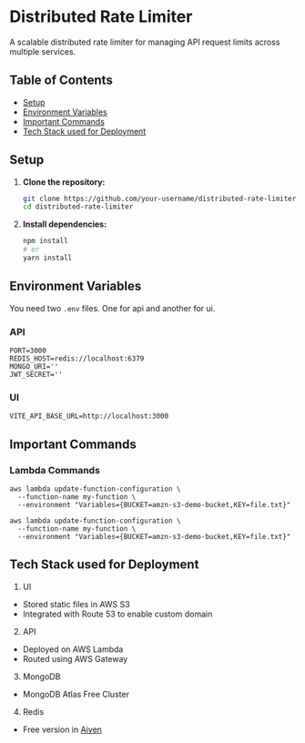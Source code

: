 # Distributed Rate Limiter

A scalable distributed rate limiter for managing API request limits across multiple services.

## Table of Contents

- [Setup](#setup)
- [Environment Variables](#environment-variables)
- [Important Commands](#important-commands)
- [Tech Stack used for Deployment](#tech-stack-used-for-deployment)

## Setup

1. **Clone the repository:**

   ```bash
   git clone https://github.com/your-username/distributed-rate-limiter.git
   cd distributed-rate-limiter
   ```

2. **Install dependencies:**
   ```bash
   npm install
   # or
   yarn install
   ```

## Environment Variables

You need two `.env` files. One for api and another for ui.

### API

```env
PORT=3000
REDIS_HOST=redis://localhost:6379
MONGO_URI=''
JWT_SECRET=''
```

### UI

```env
VITE_API_BASE_URL=http://localhost:3000
```

## Important Commands

### Lambda Commands

```cli
aws lambda update-function-configuration \
  --function-name my-function \
  --environment "Variables={BUCKET=amzn-s3-demo-bucket,KEY=file.txt}"

aws lambda update-function-configuration \
  --function-name my-function \
  --environment "Variables={BUCKET=amzn-s3-demo-bucket,KEY=file.txt}"
```

## Tech Stack used for Deployment

1. UI

- Stored static files in AWS S3
- Integrated with Route 53 to enable custom domain

2. API

- Deployed on AWS Lambda
- Routed using AWS Gateway

3. MongoDB

- MongoDB Atlas Free Cluster

4. Redis

- Free version in [Aiven](https://console.aiven.io/)
